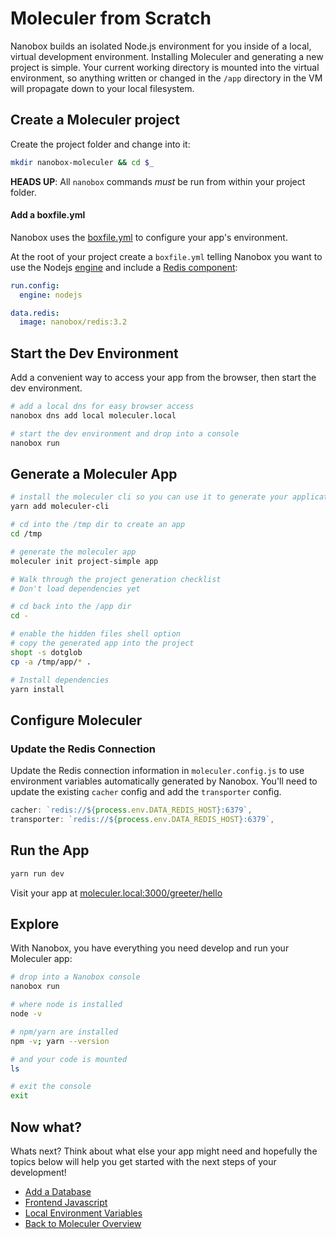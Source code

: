 # Moleculer from Scratch
Nanobox builds an isolated Node.js environment for you inside of a local, virtual development environment. Installing Moleculer and generating a new project is simple. Your current working directory is mounted into the virtual environment, so anything written or changed in the `/app` directory in the VM will propagate down to your local filesystem.

## Create a Moleculer project
Create the project folder and change into it:

```bash
mkdir nanobox-moleculer && cd $_
```

**HEADS UP**: All `nanobox` commands *must* be run from within your project folder.

#### Add a boxfile.yml
Nanobox uses the <a href="https://docs.nanobox.io/boxfile/" target="\_blank">boxfile.yml</a> to configure your app's environment.

At the root of your project create a `boxfile.yml` telling Nanobox you want to use the Nodejs <a href="https://docs.nanobox.io/engines/" target="\_blank">engine</a> and include a [Redis component](/redis):

```yaml
run.config:
  engine: nodejs

data.redis:
  image: nanobox/redis:3.2
```

## Start the Dev Environment
Add a convenient way to access your app from the browser, then start the dev environment.

```bash
# add a local dns for easy browser access
nanobox dns add local moleculer.local

# start the dev environment and drop into a console
nanobox run
```

## Generate a Moleculer App

```bash
# install the moleculer cli so you can use it to generate your application
yarn add moleculer-cli

# cd into the /tmp dir to create an app
cd /tmp

# generate the moleculer app
moleculer init project-simple app

# Walk through the project generation checklist
# Don't load dependencies yet

# cd back into the /app dir
cd -

# enable the hidden files shell option
# copy the generated app into the project
shopt -s dotglob
cp -a /tmp/app/* .

# Install dependencies
yarn install
```

## Configure Moleculer

### Update the Redis Connection
Update the Redis connection information in `moleculer.config.js` to use environment variables automatically generated by Nanobox. You'll need to update the existing `cacher` config and add the `transporter` config.

```javascript
cacher: `redis://${process.env.DATA_REDIS_HOST}:6379`,
transporter: `redis://${process.env.DATA_REDIS_HOST}:6379`,
```

## Run the App

```bash
yarn run dev
```

Visit your app at <a href="http://moleculer.local:3000/greeter/hello" target="\_blank">moleculer.local:3000/greeter/hello</a>

## Explore
With Nanobox, you have everything you need develop and run your Moleculer app:

```bash
# drop into a Nanobox console
nanobox run

# where node is installed
node -v

# npm/yarn are installed
npm -v; yarn --version

# and your code is mounted
ls

# exit the console
exit
```

## Now what?
Whats next? Think about what else your app might need and hopefully the topics below will help you get started with the next steps of your development!

* [Add a Database](/nodejs/moleculer/add-a-database)
* [Frontend Javascript](/nodejs/moleculer/frontend-javascript)
* [Local Environment Variables](/nodejs/moleculer/local-evars)
* [Back to Moleculer Overview](/nodejs/moleculer)
